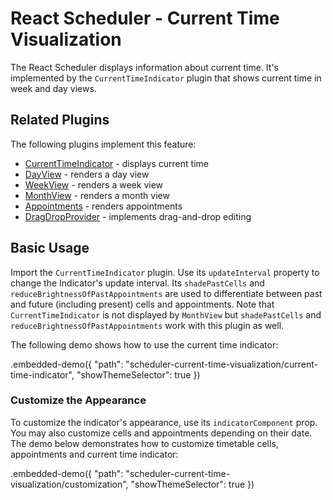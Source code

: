 # React Scheduler - Current Time Visualization

The React Scheduler displays information about current time. It's implemented by the `CurrentTimeIndicator` plugin that shows current time in week and day views.

## Related Plugins

The following plugins implement this feature:

- [CurrentTimeIndicator](../reference/current-time-indicator.md) - displays current time
- [DayView](../reference/day-view.md) - renders a day view
- [WeekView](../reference/week-view.md) - renders a week view
- [MonthView](../reference/month-view.md) - renders a month view
- [Appointments](../reference/appointments.md) - renders appointments
- [DragDropProvider](../reference/drag-drop-provider.md) - implements drag-and-drop editing

## Basic Usage

Import the `CurrentTimeIndicator` plugin. Use its `updateInterval` property to change the Indicator's update interval. Its `shadePastCells` and `reduceBrightnessOfPastAppointments` are used to differentiate between past and future (including present) cells and appointments. Note that `CurrentTimeIndicator` is not displayed by `MonthView` but `shadePastCells` and `reduceBrightnessOfPastAppointments` work with this plugin as well.

The following demo shows how to use the current time indicator:

.embedded-demo({ "path": "scheduler-current-time-visualization/current-time-indicator", "showThemeSelector": true })

### Customize the Appearance

To customize the indicator's appearance, use its `indicatorComponent` prop. You may also customize cells and appointments depending on their date. The demo below demonstrates how to customize timetable cells, appointments and current time indicator:

.embedded-demo({ "path": "scheduler-current-time-visualization/customization", "showThemeSelector": true })

